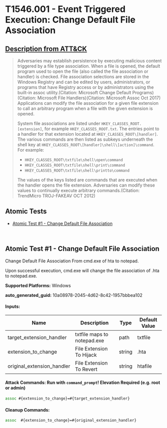 # T1546.001 - Event Triggered Execution: Change Default File Association
## [Description from ATT&CK](https://attack.mitre.org/techniques/T1546/001)
<blockquote>Adversaries may establish persistence by executing malicious content triggered by a file type association. When a file is opened, the default program used to open the file (also called the file association or handler) is checked. File association selections are stored in the Windows Registry and can be edited by users, administrators, or programs that have Registry access or by administrators using the built-in assoc utility.(Citation: Microsoft Change Default Programs)(Citation: Microsoft File Handlers)(Citation: Microsoft Assoc Oct 2017) Applications can modify the file association for a given file extension to call an arbitrary program when a file with the given extension is opened.

System file associations are listed under <code>HKEY_CLASSES_ROOT\.[extension]</code>, for example <code>HKEY_CLASSES_ROOT\.txt</code>. The entries point to a handler for that extension located at <code>HKEY_CLASSES_ROOT\\[handler]</code>. The various commands are then listed as subkeys underneath the shell key at <code>HKEY_CLASSES_ROOT\\[handler]\shell\\[action]\command</code>. For example: 

* <code>HKEY_CLASSES_ROOT\txtfile\shell\open\command</code>
* <code>HKEY_CLASSES_ROOT\txtfile\shell\print\command</code>
* <code>HKEY_CLASSES_ROOT\txtfile\shell\printto\command</code>

The values of the keys listed are commands that are executed when the handler opens the file extension. Adversaries can modify these values to continually execute arbitrary commands.(Citation: TrendMicro TROJ-FAKEAV OCT 2012)</blockquote>

## Atomic Tests

- [Atomic Test #1 - Change Default File Association](#atomic-test-1---change-default-file-association)


<br/>

## Atomic Test #1 - Change Default File Association
Change Default File Association From cmd.exe of hta to notepad.

Upon successful execution, cmd.exe will change the file association of .hta to notepad.exe.

**Supported Platforms:** Windows


**auto_generated_guid:** 10a08978-2045-4d62-8c42-1957bbbea102





#### Inputs:
| Name | Description | Type | Default Value |
|------|-------------|------|---------------|
| target_extension_handler | txtfile maps to notepad.exe | path | txtfile|
| extension_to_change | File Extension To Hijack | string | .hta|
| original_extension_handler | File Extension To Revert | string | htafile|


#### Attack Commands: Run with `command_prompt`!  Elevation Required (e.g. root or admin) 


```cmd
assoc #{extension_to_change}=#{target_extension_handler}
```

#### Cleanup Commands:
```cmd
assoc  #{extension_to_change}=#{original_extension_handler}
```





<br/>
